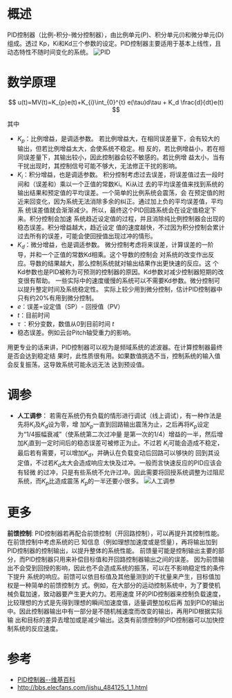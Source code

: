 # 概述
PID控制器（比例-积分-微分控制器），由比例单元(P)、积分单元(I)和微分单元(D)组成。透过
Kp，Ki和Kd三个参数的设定。PID控制器主要适用于基本上线性，且动态特性不随时间变化的系统。
![PID](https://upload.wikimedia.org/wikipedia/commons/4/40/Pid-feedback-nct-int-correct.png)

# 数学原理

$$
u(t)=MV(t)=K_{p}e(t)+K_{i}\int_{0}^{t} e(\tau)d\tau + K_d \frac{d}{dt}e(t)
$$

其中
  + $K_{p}$：比例增益，是调适参数。
    若比例增益大，在相同误差量下，会有较大的输出，但若比例增益太大，会使系统不稳定。相
    反的，若比例增益小，若在相同误差量下，其输出较小，因此控制器会较不敏感的。若比例增
    益太小，当有干扰出现时，其控制信号可能不够大，无法修正干扰的影响。
  + $K_{i}$：积分增益，也是调适参数。
    积分控制考虑过去误差，将误差值过去一段时间和（误差和）乘以一个正值的常数Ki。Ki从过
    去的平均误差值来找到系统的输出结果和预定值的平均误差。一个简单的比例系统会震荡，会
    在预定值的附近来回变化，因为系统无法消除多余的纠正。通过加上负的平均误差值，平均系
    统误差值就会渐渐减少。所以，最终这个PID回路系统会在设定值稳定下来。积分控制会加速
    系统趋近设定值的过程，并且消除纯比例控制器会出现的稳态误差。积分增益越大，趋近设定
    值的速度越快，不过因为积分控制会累计过去所有的误差，可能会使回授值出现过冲的情形。
  + $K_{d}$：微分增益，也是调适参数。
    微分控制考虑将来误差，计算误差的一阶导，并和一个正值的常数Kd相乘。这个导数的控制会
    对系统的改变作出反应。导数的结果越大，那么控制系统就对输出结果作出更快速的反应。这
    个Kd参数也是PID被称为可预测的控制器的原因。Kd参数对减少控制器短期的改变很有帮助。
    一些实际中的速度缓慢的系统可以不需要Kd参数。微分控制可以提升整定时间及系统稳定性。
    实际上较少用到微分控制，估计PID控制器中只有约20%有用到微分控制。
  + $e$：误差=设定值（SP）- 回授值（PV）
  + $t$：目前时间
  + $\tau$ ：积分变数，数值从0到目前时间 $t$
  + 稳态误差。例如云台Pitch轴受重力的影响。


用更专业的话来讲，PID控制器可以视为是频域系统的滤波器。在计算控制器最终是否会达到稳定结
果时，此性质很有用。如果数值挑选不当，控制系统的输入值会反复振荡，这导致系统可能永远无法
达到预设值。

# 调参
+ **人工调参**：
  若需在系统仍有负载的情形进行调试（线上调试），有一种作法是先将$K_i$及$K_d$设为零，增
  加$K_p$一直到回路输出震荡为止，之后再将$K_p$设定为“1/4振幅衰减”（使系统第二次过冲量
  是第一次的1/4）增益的一半，然后增加$K_i$直到一定时间后的稳态误差可被修正为止。不过若
  $K_i$可能会造成不稳定，最后若有需要，可以增加$K_d$，并确认在负载变动后回路可以够快的
  回到其设定值，不过若$K_d$太大会造成响应太快及过冲。一般而言快速反应的PID应该会有轻微
  的过冲，只是有些系统不允许过冲。因此需要将回授系统调整为过阻尼系统，而$K_p$比造成震荡
   $K_p$的一半还要小很多。
![人工调参](https://upload.wikimedia.org/wikipedia/commons/3/33/PID_Compensation_Animated.gif)


# 更多
**前馈控制**:
PID控制器若再配合前馈控制（开回路控制），可以再提升其控制性能。在前馈控制中考虑系统的已
知信息（例如理想加速度或是惯量），再将输出加到PID控制器的控制输出，以提升整体的系统性能。
前馈量可能是控制输出主要的部分，而PID控制器只用来补偿目标值和开回路控制器输出之间的误差。
因为前馈输出不会受到回授的影响，因此也不会造成系统的振荡，可以在不影响稳定性的条件下提升
系统的响应。前馈可以依目标值及其他量测到的干扰量来产生，目标值加权是一种简单的前馈控制方
式。例如，在大部分的运动控制系统中，为了要使机械负载加速，致动器要产生更大的力。若用速度
环的PID控制器来控制负载速度，比较理想的方式是先得到理想的瞬间加速度值，适量调整加权后再
加到PID的输出中。因此控制器输出中有一部分是不随机械速度而改变的输出，再用PID根据实际输
出和目标的差异去增加或是减少输出。这类有前馈控制的PID控制器可以加快控制系统的反应速度。

# 参考
+ [PID控制器--维基百科](https://zh.wikipedia.org/wiki/PID%E6%8E%A7%E5%88%B6%E5%99%A8)
+ http://bbs.elecfans.com/jishu_484125_1_1.html
